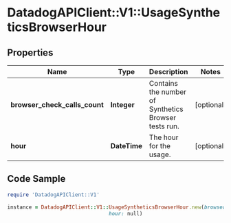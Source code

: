 # DatadogAPIClient::V1::UsageSyntheticsBrowserHour

## Properties

Name | Type | Description | Notes
------------ | ------------- | ------------- | -------------
**browser_check_calls_count** | **Integer** | Contains the number of Synthetics Browser tests run. | [optional] 
**hour** | **DateTime** | The hour for the usage. | [optional] 

## Code Sample

```ruby
require 'DatadogAPIClient::V1'

instance = DatadogAPIClient::V1::UsageSyntheticsBrowserHour.new(browser_check_calls_count: null,
                                 hour: null)
```


